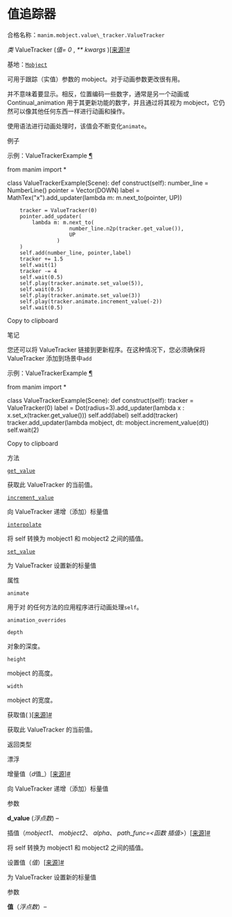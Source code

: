 # 值追踪器

合格名称：`manim.mobject.value\_tracker.ValueTracker`

_类_ ValueTracker (_值= 0_ , _\*\* kwargs_ )[\[来源\]](../_modules/manim/mobject/value_tracker.html#ValueTracker)[#](#manim.mobject.value_tracker.ValueTracker "此定义的固定链接")

基地：[`Mobject`](manim.mobject.mobject.Mobject.html#manim.mobject.mobject.Mobject "manim.mobject.mobject.Mobject")

可用于跟踪（实值）参数的 mobject。对于动画参数更改很有用。

并不意味着要显示。相反，位置编码一些数字，通常是另一个动画或 Continual_animation 用于其更新功能的数字，并且通过将其视为 mobject，它仍然可以像其他任何东西一样进行动画和操作。

使用语法进行动画处理时，该值会不断变化`animate`。

例子

示例：ValueTrackerExample [¶](#valuetrackerexample)

from manim import \*

class ValueTrackerExample(Scene):
def construct(self):
number_line = NumberLine()
pointer = Vector(DOWN)
label = MathTex("x").add_updater(lambda m: m.next_to(pointer, UP))

        tracker = ValueTracker(0)
        pointer.add_updater(
            lambda m: m.next_to(
                        number_line.n2p(tracker.get_value()),
                        UP
                    )
        )
        self.add(number_line, pointer,label)
        tracker += 1.5
        self.wait(1)
        tracker -= 4
        self.wait(0.5)
        self.play(tracker.animate.set_value(5)),
        self.wait(0.5)
        self.play(tracker.animate.set_value(3))
        self.play(tracker.animate.increment_value(-2))
        self.wait(0.5)

Copy to clipboard

笔记

您还可以将 ValueTracker 链接到更新程序。在这种情况下，您必须确保将 ValueTracker 添加到场景中`add`

示例：ValueTrackerExample [¶](#valuetrackerexample)

from manim import \*

class ValueTrackerExample(Scene):
def construct(self):
tracker = ValueTracker(0)
label = Dot(radius=3).add_updater(lambda x : x.set_x(tracker.get_value()))
self.add(label)
self.add(tracker)
tracker.add_updater(lambda mobject, dt: mobject.increment_value(dt))
self.wait(2)

Copy to clipboard

方法

[`get_value`](#manim.mobject.value_tracker.ValueTracker.get_value "manim.mobject.value_tracker.ValueTracker.get_value")

获取此 ValueTracker 的当前值。

[`increment_value`](#manim.mobject.value_tracker.ValueTracker.increment_value "manim.mobject.value_tracker.ValueTracker.increment_value")

向 ValueTracker 递增（添加）标量值

[`interpolate`](#manim.mobject.value_tracker.ValueTracker.interpolate "manim.mobject.value_tracker.ValueTracker.interpolate")

将 self 转换为 mobject1 和 mobject2 之间的插值。

[`set_value`](#manim.mobject.value_tracker.ValueTracker.set_value "manim.mobject.value_tracker.ValueTracker.set_value")

为 ValueTracker 设置新的标量值

属性

`animate`

用于对 的任何方法的应用程序进行动画处理`self`。

`animation_overrides`

`depth`

对象的深度。

`height`

mobject 的高度。

`width`

mobject 的宽度。

获取值( )[\[来源\]](../_modules/manim/mobject/value_tracker.html#ValueTracker.get_value)[#](#manim.mobject.value_tracker.ValueTracker.get_value "此定义的固定链接")

获取此 ValueTracker 的当前值。

返回类型

漂浮

增量值（*d*值\_）[\[来源\]](../_modules/manim/mobject/value_tracker.html#ValueTracker.increment_value)[#](#manim.mobject.value_tracker.ValueTracker.increment_value "此定义的固定链接")

向 ValueTracker 递增（添加）标量值

参数

**d_value** (_浮点数_) –

插值（_mobject1_、 _mobject2_、 _alpha_、 _path_func=<函数 插值>_）[\[来源\]](../_modules/manim/mobject/value_tracker.html#ValueTracker.interpolate)[#](#manim.mobject.value_tracker.ValueTracker.interpolate "此定义的固定链接")

将 self 转换为 mobject1 和 mobject2 之间的插值。

设置值（_值_）[\[来源\]](../_modules/manim/mobject/value_tracker.html#ValueTracker.set_value)[#](#manim.mobject.value_tracker.ValueTracker.set_value "此定义的固定链接")

为 ValueTracker 设置新的标量值

参数

**值**（_浮点数_）–

